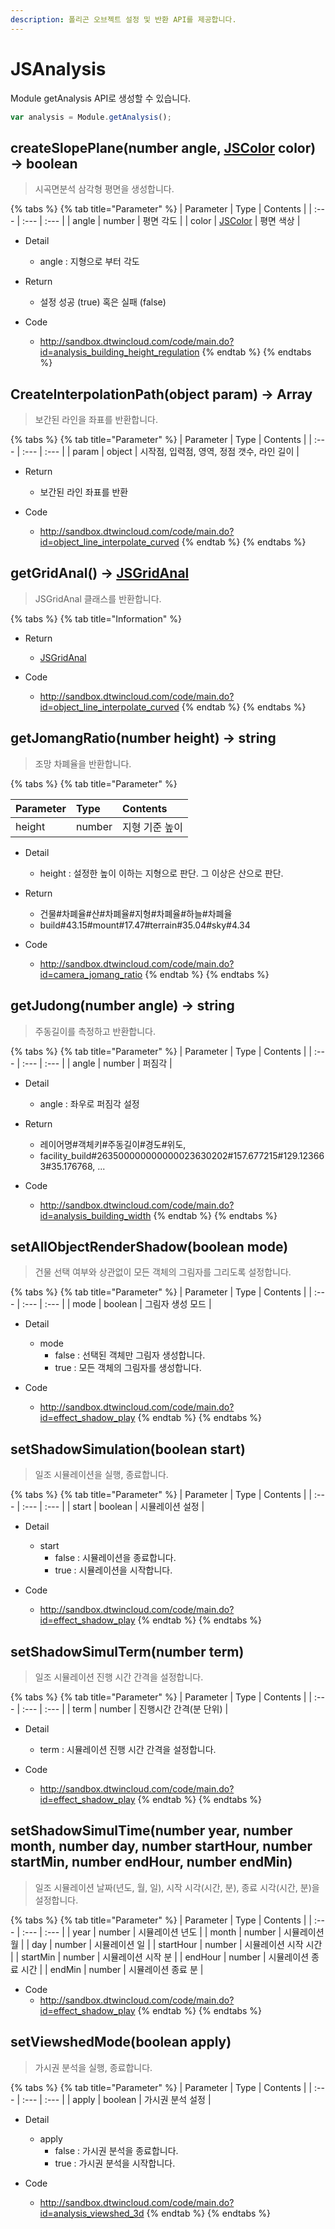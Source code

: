```yaml
---
description: 폴리곤 오브젝트 설정 및 반환 API를 제공합니다.
---
```


# JSAnalysis

Module getAnalysis API로 생성할 수 있습니다.

```javascript
var analysis = Module.getAnalysis();
```

## createSlopePlane\(number angle, [JSColor](../core/jscolor.md) color\) → boolean

> 시곡면분석 삼각형 평면을 생성합니다.

{% tabs %}
{% tab title="Parameter" %}
| Parameter | Type | Contents |
| :--- | :--- | :--- |
| angle | number | 평면 각도 |
| color | [JSColor](../core/jscolor.md) | 평면 색상 |

* Detail
  * angle : 지형으로 부터 각도

* Return
  * 설정 성공 (true) 혹은 실패 (false)
  
* Code
  * http://sandbox.dtwincloud.com/code/main.do?id=analysis_building_height_regulation
{% endtab %}
{% endtabs %}

## CreateInterpolationPath\(object param\) → Array

> 보간된 라인을 좌표를 반환합니다.

{% tabs %}
{% tab title="Parameter" %}
| Parameter | Type | Contents |
| :--- | :--- | :--- |
| param | object | 시작점, 입력점, 영역, 정점 갯수, 라인 길이 |

* Return
  * 보간된 라인 좌표를 반환
  
* Code
  * http://sandbox.dtwincloud.com/code/main.do?id=object_line_interpolate_curved
{% endtab %}
{% endtabs %}

## getGridAnal\(\) → [JSGridAnal](../analysis/jsgridanal.md)

> JSGridAnal 클래스를 반환합니다.

{% tabs %}
{% tab title="Information" %}

* Return
  * [JSGridAnal](../analysis/jsgridanal.md)
  
* Code
  * http://sandbox.dtwincloud.com/code/main.do?id=object_line_interpolate_curved
{% endtab %}
{% endtabs %}

## getJomangRatio\(number height\) → string

> 조망 차폐율을 반환합니다.

{% tabs %}
{% tab title="Parameter" %}

| Parameter | Type | Contents |
| :--- | :--- | :--- |
| height | number | 지형 기준 높이 |

* Detail
  * height : 설정한 높이 이하는 지형으로 판단. 그 이상은 산으로 판단.

* Return
  * 건물#차폐율#산#차폐율#지형#차폐율#하늘#차폐율
  * build#43.15#mount#17.47#terrain#35.04#sky#4.34
  
* Code
  * http://sandbox.dtwincloud.com/code/main.do?id=camera_jomang_ratio
{% endtab %}
{% endtabs %}

## getJudong\(number angle\) → string

> 주동길이를 측정하고 반환합니다.

{% tabs %}
{% tab title="Parameter" %}
| Parameter | Type | Contents |
| :--- | :--- | :--- |
| angle | number | 퍼짐각 |

* Detail
  * angle : 좌우로 퍼짐각 설정

* Return
  * 레이어명#객체키#주동길이#경도#위도,
  * facility_build#263500000000000023630202#157.677215#129.123663#35.176768, ...
  
* Code
  * http://sandbox.dtwincloud.com/code/main.do?id=analysis_building_width
{% endtab %}
{% endtabs %}

## setAllObjectRenderShadow\(boolean mode\)

> 건물 선택 여부와 상관없이 모든 객체의 그림자를 그리도록 설정합니다.

{% tabs %}
{% tab title="Parameter" %}
| Parameter | Type | Contents |
| :--- | :--- | :--- |
| mode | boolean | 그림자 생성 모드 |

* Detail
  * mode
    * false : 선택된 객체만 그림자 생성합니다.
    * true : 모든 객체의 그림자를 생성합니다.
	
* Code
  * http://sandbox.dtwincloud.com/code/main.do?id=effect_shadow_play
{% endtab %}
{% endtabs %}

## setShadowSimulation\(boolean start\)

> 일조 시뮬레이션을 실행, 종료합니다.

{% tabs %}
{% tab title="Parameter" %}
| Parameter | Type | Contents |
| :--- | :--- | :--- |
| start | boolean | 시뮬레이션 설정 |

* Detail
  * start
    * false : 시뮬레이션을 종료합니다.
    * true : 시뮬레이션을 시작합니다.
	
* Code
  * http://sandbox.dtwincloud.com/code/main.do?id=effect_shadow_play
{% endtab %}
{% endtabs %}

## setShadowSimulTerm\(number term\)

> 일조 시뮬레이션 진행 시간 간격을 설정합니다.

{% tabs %}
{% tab title="Parameter" %}
| Parameter | Type | Contents |
| :--- | :--- | :--- |
| term | number | 진행시간 간격(분 단위) |

* Detail
  * term : 시뮬레이션 진행 시간 간격을 설정합니다.

* Code
  * http://sandbox.dtwincloud.com/code/main.do?id=effect_shadow_play
{% endtab %}
{% endtabs %}

## setShadowSimulTime\(number year, number month, number day, number startHour, number startMin, number endHour, number endMin\)

> 일조 시뮬레이션 날짜(년도, 월, 일), 시작 시각(시간, 분), 종료 시각(시간, 분)을 설정합니다.

{% tabs %}
{% tab title="Parameter" %}
| Parameter | Type | Contents |
| :--- | :--- | :--- |
| year | number | 시뮬레이션 년도 |
| month | number | 시뮬레이션 월 |
| day | number | 시뮬레이션 일 |
| startHour | number | 시뮬레이션 시작 시간 |
| startMin | number | 시뮬레이션 시작 분 |
| endHour | number | 시뮬레이션 종료 시간 |
| endMin | number | 시뮬레이션 종료 분 |

* Code
  * http://sandbox.dtwincloud.com/code/main.do?id=effect_shadow_play
{% endtab %}
{% endtabs %}

## setViewshedMode\(boolean apply\)

> 가시권 분석을 실행, 종료합니다.

{% tabs %}
{% tab title="Parameter" %}
| Parameter | Type | Contents |
| :--- | :--- | :--- |
| apply | boolean | 가시권 분석 설정 |

* Detail
  * apply
    * false : 가시권 분석을 종료합니다.
    * true : 가시권 분석을 시작합니다.
  
* Code
  * http://sandbox.dtwincloud.com/code/main.do?id=analysis_viewshed_3d
{% endtab %}
{% endtabs %}